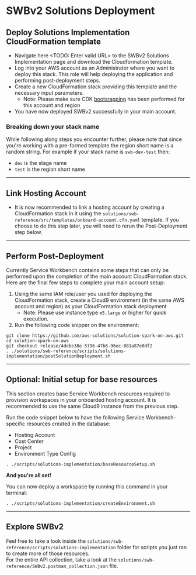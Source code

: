 # SWBv2 Solutions Deployment

## Deploy Solutions Implementation CloudFormation template
- Navigate here <TODO: Enter valid URL> to the SWBv2 Solutions Implementation page and download the Cloudformation template.
- Log into your AWS account as an Administrator where you want to deploy this stack. This role will help deploying the application and performing post-deployment steps.
- Create a new CloudFormation stack providing this template and the necessary input parameters.
  - Note: Please make sure CDK [bootsrapping](https://docs.aws.amazon.com/cdk/v2/guide/bootstrapping.html) has been performed for this account and region
- You have now deployed SWBv2 successfully in your main account.

### Breaking down your stack name
While following along steps you encounter further, please note that since you're working with a pre-formed template the region short name is a random string. For example if your stack name is `swb-dev-test` then:
- `dev` is the stage name
- `test` is the region short name
----

## Link Hosting Account

- It is now recommended to link a hosting account by creating a CloudFormation stack in it using the `solutions/swb-reference/src/templates/onboard-account.cfn.yaml` template. If you choose to do this step later, you will need to rerun the Post-Deployment step below.
----
## Perform Post-Deployment

Currently Service Workbench contains some steps that can only be performed upon the completion of the main account CloudFormation stack. Here are the final few steps to complete your main account setup:<br/>

1. Using the same IAM role/user you used for deploying the CloudFormation stack, create a Cloud9 environment (in the same AWS account and region) as your CloudFormation stack deployment
   - Note: Please use instance type `m5.large` or higher for quick execution.
2. Run the following code snipper on the environment:

```shell
git clone https://github.com/aws-solutions/solution-spark-on-aws.git
cd solution-spark-on-aws
git checkout release/4debe38e-5796-47b6-96ec-881a87e0df2
. ./solutions/swb-reference/scripts/solutions-implementation/postSolutionDeployment.sh
```
----
## Optional: Initial setup for base resources

This section creates base Service Workbench resources required to provision workspaces in your onboarded hosting account. It is recommended to use the same Cloud9 instance from the previous step. 

Run the code snippet below to have the following Service Workbench-specific resources created in the database:
- Hosting Account
- Cost Center
- Project
- Environment Type Config

```shell
. ./scripts/solutions-implementation/baseResourceSetup.sh
```

**And you're all set!**

You can now deploy a workspace by running this command in your terminal:
```shell
. ./scripts/solutions-implementation/createEnvironment.sh
```
----
## Explore SWBv2
Feel free to take a look inside the `solutions/swb-reference/scripts/solutions-implementation` folder for scripts you just ran to create more of those resources. 
<br/>
For the entire API collection, take a look at the `solutions/swb-reference/SWBv2.postman_collection.json` file.
